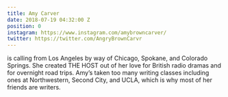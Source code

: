 ```yaml
---
title: Amy Carver
date: 2018-07-19 04:32:00 Z
position: 0
instagram: https://www.instagram.com/amybrowncarver/
twitter: https://twitter.com/AngryBrownCarvr
---
```


is calling from Los Angeles by way of Chicago, Spokane, and Colorado Springs. She created THE HOST out of her love for British radio dramas and for overnight road trips. Amy’s taken too many writing classes including ones at Northwestern, Second City, and UCLA, which is why most of her friends are writers.  